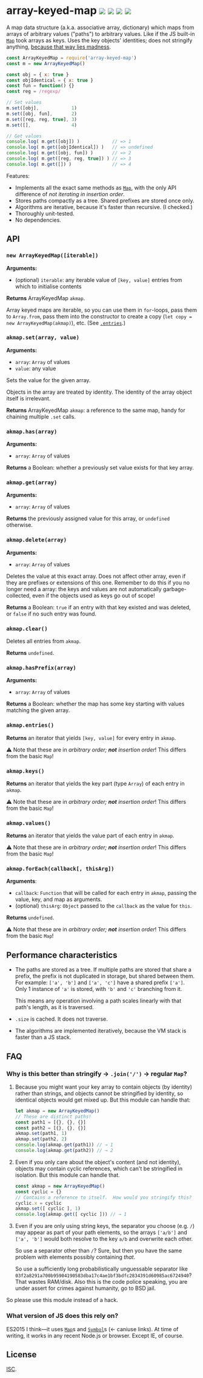 # array-keyed-map [![](https://img.shields.io/npm/v/array-keyed-map.svg?style=flat-square)](https://www.npmjs.com/package/array-keyed-map) [![](https://img.shields.io/travis/anko/array-keyed-map.svg?style=flat-square)](https://travis-ci.org/anko/array-keyed-map) [![](https://img.shields.io/coveralls/github/anko/array-keyed-map?style=flat-square)](https://coveralls.io/github/anko/array-keyed-map) ![](https://img.shields.io/endpoint?url=https://untitled-2flzixuijb4j.runkit.sh/array-keyed-map&style=flat-square&cacheSeconds=3600)

A map data structure (a.k.a. associative array, dictionary) which maps from
arrays of arbitrary values ("paths") to arbitrary values.  Like if the JS
built-in [`Map`][map] took arrays as keys.  Uses the key objects' identities;
does not stringify anything, [because that way lies madness](#faq).
<!-- !test program node test-readme-example.js -->

<!-- !test check initial example -->

```js
const ArrayKeyedMap = require('array-keyed-map')
const m = new ArrayKeyedMap()

const obj = { x: true }
const objIdentical = { x: true }
const fun = function() {}
const reg = /regexp/

// Set values
m.set([obj],            1)
m.set([obj, fun],       2)
m.set([reg, reg, true], 3)
m.set([],               4)

// Get values
console.log( m.get([obj]) )            // => 1
console.log( m.get([objIdentical]) )   // => undefined
console.log( m.get([obj, fun]) )       // => 2
console.log( m.get([reg, reg, true]) ) // => 3
console.log( m.get([]) )               // => 4
```

Features:

- Implements all the exact same methods as [`Map`][map], with the only API
  difference of *not iterating in insertion order*.
- Stores paths compactly as a tree.  Shared prefixes are stored once only.
- Algorithms are iterative, because it's faster than recursive.  (I checked.)
- Thoroughly unit-tested.
- No dependencies.

## API

### `new ArrayKeyedMap([iterable])`

**Arguments:**

 - (optional) `iterable`: any iterable value of `[key, value]` entries from
   which to initialise contents

**Returns** ArrayKeyedMap `akmap`.

Array keyed maps are iterable, so you can use them in `for`-loops, pass them to
`Array.from`, pass them into the constructor to create a copy (`let copy = new
ArrayKeyedMap(akmap)`), etc.  (See [`.entries`](#akmapentries).)

### `akmap.set(array, value)`

**Arguments:**

 - `array`: `Array` of values
 - `value`: any value

Sets the value for the given array.

Objects in the array are treated by identity.  The identity of the array object
itself is irrelevant.

**Returns** ArrayKeyedMap `akmap`: a reference to the same map, handy for
chaining multiple `.set` calls.

### `akmap.has(array)`

**Arguments:**

 - `array`: `Array` of values

**Returns** a Boolean: whether a previously set value exists for that key array.

### `akmap.get(array)`

**Arguments:**

 - `array`: `Array` of values

**Returns** the previously assigned value for this array, or `undefined` otherwise.

### `akmap.delete(array)`

**Arguments:**

 - `array`: `Array` of values

Deletes the value at this exact array.  Does not affect other array, even if
they are prefixes or extensions of this one.  Remember to do this if you no
longer need a array: the keys and values are not automatically
garbage-collected, even if the objects used as keys go out of scope!

**Returns** a Boolean: `true` if an entry with that key existed and was
deleted, or `false` if no such entry was found.

### `akmap.clear()`

Deletes all entries from `akmap`.

**Returns** `undefined`.

### `akmap.hasPrefix(array)`

**Arguments:**

 - `array`: `Array` of values

**Returns** a Boolean: whether the map has some key starting with values
matching the given array.

### `akmap.entries()`

**Returns** an iterator that yields `[key, value]` for every entry in `akmap`.

:warning: Note that these are in *arbitrary order; __not__ insertion order*!
This differs from the basic `Map`!

### `akmap.keys()`

**Returns** an iterator that yields the key part (type `Array`) of each entry
in `akmap`.

:warning: Note that these are in *arbitrary order; __not__ insertion order*!
This differs from the basic `Map`!

### `akmap.values()`

**Returns** an iterator that yields the value part of each entry in `akmap`.

:warning: Note that these are in *arbitrary order; __not__ insertion order*!
This differs from the basic `Map`!

### `akmap.forEach(callback[, thisArg])`

**Arguments**:

 - `callback`:  `Function` that will be called for each entry in `akmap`,
   passing the value, key, and map as arguments.
 - (optional) `thisArg`: `Object` passed to the `callback` as the value for
   `this`.

**Returns** `undefined`.

:warning: Note that these are in *arbitrary order; __not__ insertion order*!
This differs from the basic `Map`!

## Performance characteristics

- The paths are stored as a tree.  If multiple paths are stored that share a
  prefix, the prefix is not duplicated in storage, but shared between them.
  For example: `['a', 'b']` and `['a', 'c']` have a shared prefix `['a']`.
  Only 1 instance of `'a'` is stored, with `'b'` and `'c'` branching from it.

  This means any operation involving a path scales linearly with that path's
  length, as it is traversed.

- `.size` is cached.  It does not traverse.

- The algorithms are implemented iteratively, because the VM stack is faster
  than a JS stack.

## FAQ

### Why is this better than stringify → `.join('/')` → regular `Map`?

 1. Because you might want your key array to contain objects (by identity)
    rather than strings, and objects cannot be stringified by identity, so
    identical objects would get mixed up.  But this module can handle that:

    <!-- !test check by identity -->

    ```js
    let akmap = new ArrayKeyedMap()
    // These are distinct paths!
    const path1 = [{}, {}, {}]
    const path2 = [{}, {}, {}]
    akmap.set(path1, 1)
    akmap.set(path2, 2)
    console.log(akmap.get(path1)) // → 1
    console.log(akmap.get(path2)) // → 2
    ```

 2. Even if you only care about the object's content (and not identity),
    objects may contain cyclic references, which can't be stringified in
    isolation.  But this module can handle that.

    <!-- !test check cyclic -->

    ```js
    const akmap = new ArrayKeyedMap()
    const cyclic = {}
    // Contains a reference to itself.  How would you stringify this?
    cyclic.x = cyclic
    akmap.set([ cyclic ], 1)
    console.log(akmap.get([ cyclic ])) // → 1
    ```

 3. Even if you are only using string keys, the separator you choose (e.g. `/`)
    may appear as part of your path elements, so the arrays `['a/b']` and
    `['a', 'b']` would both resolve to the key `a/b` and overwrite each other.

    So use a separator other than `/`?  Sure, but then you have the same
    problem with elements possibly containing *that*.

    So use a sufficiently long probabilistically unguessable separator like
    `03f2a8291a700b95904190583dba17c4ae1bf3bdfc2834391d60985ac6724940`?  That
    wastes RAM/disk.  Also this is the code police speaking, you are under
    assert for crimes against humanity, go to BSD jail.

So please use this module instead of a hack.

### What version of JS does this rely on?

ES2015 I think—it uses
[`Map`](http://kangax.github.io/compat-table/es6/#test-Map)s and
[`Symbol`](http://kangax.github.io/compat-table/es6/#test-Symbol)s (← caniuse
links).  At time of writing, it works in any recent Node.js or browser.  Except
IE, of course.

## License

[ISC](https://opensource.org/licenses/isc).

[map]: https://developer.mozilla.org/en-US/docs/Web/JavaScript/Reference/Global_Objects/Map
